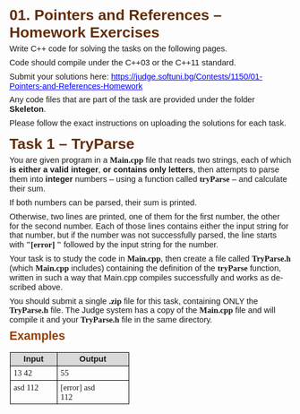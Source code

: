 <html>

<head>
<meta http-equiv=Content-Type content="text/html; charset=windows-1251">
<meta name=Generator content="Microsoft Word 15 (filtered)">
<title>SoftUni SVN Naming Conventions</title>
<style>
<!--
 /* Font Definitions */
 @font-face
	{font-family:Wingdings;
	panose-1:5 0 0 0 0 0 0 0 0 0;}
@font-face
	{font-family:SimSun;
	panose-1:2 1 6 0 3 1 1 1 1 1;}
@font-face
	{font-family:"Cambria Math";
	panose-1:2 4 5 3 5 4 6 3 2 4;}
@font-face
	{font-family:Calibri;
	panose-1:2 15 5 2 2 2 4 3 2 4;}
@font-face
	{font-family:Consolas;
	panose-1:2 11 6 9 2 2 4 3 2 4;}
@font-face
	{font-family:Tahoma;
	panose-1:2 11 6 4 3 5 4 4 2 4;}
@font-face
	{font-family:FreeSans;
	panose-1:0 0 0 0 0 0 0 0 0 0;}
@font-face
	{font-family:"\@SimSun";
	panose-1:2 1 6 0 3 1 1 1 1 1;}
 /* Style Definitions */
 p.MsoNormal, li.MsoNormal, div.MsoNormal
	{margin-top:4.0pt;
	margin-right:0cm;
	margin-bottom:6.0pt;
	margin-left:0cm;
	line-height:115%;
	font-size:11.0pt;
	font-family:"Calibri",sans-serif;}
h1
	{mso-style-link:"Заглавие 1 Знак";
	margin-top:10.0pt;
	margin-right:0cm;
	margin-bottom:2.0pt;
	margin-left:0cm;
	line-height:115%;
	page-break-after:avoid;
	font-size:20.0pt;
	font-family:"Calibri",sans-serif;
	color:#642D08;
	font-weight:bold;}
h2
	{mso-style-link:"Заглавие 2 Знак";
	margin-top:10.0pt;
	margin-right:0cm;
	margin-bottom:2.0pt;
	margin-left:18.0pt;
	text-indent:-18.0pt;
	line-height:115%;
	page-break-after:avoid;
	font-size:18.0pt;
	font-family:"Calibri",sans-serif;
	color:#7C380A;
	font-weight:bold;}
h3
	{mso-style-link:"Заглавие 3 Знак";
	margin-top:6.0pt;
	margin-right:0cm;
	margin-bottom:2.0pt;
	margin-left:0cm;
	line-height:115%;
	page-break-after:avoid;
	font-size:16.0pt;
	font-family:"Calibri",sans-serif;
	color:#8F400B;
	font-weight:bold;}
h4
	{mso-style-link:"Заглавие 4 Знак";
	margin-top:6.0pt;
	margin-right:0cm;
	margin-bottom:2.0pt;
	margin-left:0cm;
	line-height:115%;
	page-break-after:avoid;
	font-size:14.0pt;
	font-family:"Calibri",sans-serif;
	color:#A34A0D;
	font-weight:bold;}
h5
	{mso-style-link:"Заглавие 5 Знак";
	margin-top:4.0pt;
	margin-right:0cm;
	margin-bottom:0cm;
	margin-left:0cm;
	margin-bottom:.0001pt;
	line-height:115%;
	page-break-after:avoid;
	font-size:11.0pt;
	font-family:"Calibri",sans-serif;
	color:#B2500E;
	font-weight:bold;}
p.MsoHeader, li.MsoHeader, div.MsoHeader
	{mso-style-link:"Горен колонтитул Знак";
	margin-top:4.0pt;
	margin-right:0cm;
	margin-bottom:0cm;
	margin-left:0cm;
	margin-bottom:.0001pt;
	font-size:11.0pt;
	font-family:"Calibri",sans-serif;}
p.MsoFooter, li.MsoFooter, div.MsoFooter
	{mso-style-link:"Долен колонтитул Знак";
	margin-top:4.0pt;
	margin-right:0cm;
	margin-bottom:0cm;
	margin-left:0cm;
	margin-bottom:.0001pt;
	font-size:11.0pt;
	font-family:"Calibri",sans-serif;}
a:link, span.MsoHyperlink
	{color:blue;
	text-decoration:underline;}
a:visited, span.MsoHyperlinkFollowed
	{color:purple;
	text-decoration:underline;}
p
	{margin-right:0cm;
	margin-left:0cm;
	font-size:12.0pt;
	font-family:"Times New Roman",serif;}
p.MsoAcetate, li.MsoAcetate, div.MsoAcetate
	{mso-style-link:"Изнесен текст Знак";
	margin-top:4.0pt;
	margin-right:0cm;
	margin-bottom:0cm;
	margin-left:0cm;
	margin-bottom:.0001pt;
	font-size:8.0pt;
	font-family:"Tahoma",sans-serif;}
p.MsoListParagraph, li.MsoListParagraph, div.MsoListParagraph
	{mso-style-link:"Списък на абзаци Знак";
	margin-top:4.0pt;
	margin-right:0cm;
	margin-bottom:6.0pt;
	margin-left:36.0pt;
	line-height:115%;
	font-size:11.0pt;
	font-family:"Calibri",sans-serif;}
p.MsoListParagraphCxSpFirst, li.MsoListParagraphCxSpFirst, div.MsoListParagraphCxSpFirst
	{mso-style-link:"Списък на абзаци Знак";
	margin-top:4.0pt;
	margin-right:0cm;
	margin-bottom:0cm;
	margin-left:36.0pt;
	margin-bottom:.0001pt;
	line-height:115%;
	font-size:11.0pt;
	font-family:"Calibri",sans-serif;}
p.MsoListParagraphCxSpMiddle, li.MsoListParagraphCxSpMiddle, div.MsoListParagraphCxSpMiddle
	{mso-style-link:"Списък на абзаци Знак";
	margin-top:0cm;
	margin-right:0cm;
	margin-bottom:0cm;
	margin-left:36.0pt;
	margin-bottom:.0001pt;
	line-height:115%;
	font-size:11.0pt;
	font-family:"Calibri",sans-serif;}
p.MsoListParagraphCxSpLast, li.MsoListParagraphCxSpLast, div.MsoListParagraphCxSpLast
	{mso-style-link:"Списък на абзаци Знак";
	margin-top:0cm;
	margin-right:0cm;
	margin-bottom:6.0pt;
	margin-left:36.0pt;
	line-height:115%;
	font-size:11.0pt;
	font-family:"Calibri",sans-serif;}
span.a
	{mso-style-name:"Горен колонтитул Знак";
	mso-style-link:"Горен колонтитул";}
span.a0
	{mso-style-name:"Долен колонтитул Знак";
	mso-style-link:"Долен колонтитул";}
span.a1
	{mso-style-name:"Изнесен текст Знак";
	mso-style-link:"Изнесен текст";
	font-family:"Tahoma",sans-serif;}
span.1
	{mso-style-name:"Заглавие 1 Знак";
	mso-style-link:"Заглавие 1";
	font-family:SimSun;
	color:#642D08;
	font-weight:bold;}
span.2
	{mso-style-name:"Заглавие 2 Знак";
	mso-style-link:"Заглавие 2";
	font-family:SimSun;
	color:#7C380A;
	font-weight:bold;}
span.3
	{mso-style-name:"Заглавие 3 Знак";
	mso-style-link:"Заглавие 3";
	font-family:SimSun;
	color:#8F400B;
	font-weight:bold;}
span.4
	{mso-style-name:"Заглавие 4 Знак";
	mso-style-link:"Заглавие 4";
	font-family:SimSun;
	color:#A34A0D;
	font-weight:bold;}
span.5
	{mso-style-name:"Заглавие 5 Знак";
	mso-style-link:"Заглавие 5";
	font-family:SimSun;
	color:#B2500E;
	font-weight:bold;}
p.Code, li.Code, div.Code
	{mso-style-name:Code;
	mso-style-link:"Code Char";
	margin-top:4.0pt;
	margin-right:0cm;
	margin-bottom:6.0pt;
	margin-left:0cm;
	line-height:115%;
	font-size:11.0pt;
	font-family:Consolas;
	font-weight:bold;}
span.CodeChar
	{mso-style-name:"Code Char";
	mso-style-link:Code;
	font-family:Consolas;
	font-weight:bold;}
span.tgc
	{mso-style-name:_tgc;}
p.Index, li.Index, div.Index
	{mso-style-name:Index;
	margin-top:0cm;
	margin-right:0cm;
	margin-bottom:10.0pt;
	margin-left:0cm;
	line-height:115%;
	font-size:11.0pt;
	font-family:"Calibri",sans-serif;}
span.a2
	{mso-style-name:"Списък на абзаци Знак";
	mso-style-link:"Списък на абзаци";}
span.InternetLink
	{mso-style-name:"Internet Link";
	color:blue;
	text-decoration:underline;}
p.1-Code, li.1-Code, div.1-Code
	{mso-style-name:1-Code;
	margin-top:6.0pt;
	margin-right:0cm;
	margin-bottom:2.0pt;
	margin-left:0cm;
	line-height:115%;
	page-break-after:avoid;
	font-size:11.0pt;
	font-family:Consolas;
	font-weight:bold;}
.MsoChpDefault
	{font-family:"Calibri",sans-serif;}
.MsoPapDefault
	{margin-bottom:10.0pt;
	line-height:115%;}
 /* Page Definitions */
 @page WordSection1
	{size:595.45pt 841.7pt;
	margin:1.0cm 36.85pt 53.85pt 36.85pt;}
div.WordSection1
	{page:WordSection1;}
 /* List Definitions */
 ol
	{margin-bottom:0cm;}
ul
	{margin-bottom:0cm;}
-->
</style>

</head>

<body lang=BG link=blue vlink=purple>

<div class=WordSection1>

<h1><span lang=EN-US>01. Pointers and References – Homework Exercises</span></h1>

<p class=MsoNormal><span lang=EN-US>Write C++ code for solving the tasks on the
following pages.</span></p>

<p class=MsoNormal><span lang=EN-US>Code should compile under the C++03 or the
C++11 standard.</span></p>

<p class=MsoNormal><span lang=EN-US>Submit your solutions here: <a
href="https://judge.softuni.bg/Contests/1150/01-Pointers-and-References-Homework">https://judge.softuni.bg/Contests/1150/01-Pointers-and-References-Homework</a></span></p>

<p class=MsoNormal><span lang=EN-US>Any code files that are part of the task
are provided under the folder <b>Skeleton</b>.</span></p>

<p class=MsoNormal><span lang=EN-US>Please follow the exact instructions on
uploading the solutions for each task.</span></p>

<h1><span lang=EN-US>Task 1 – TryParse</span></h1>

<p class=MsoNormal><span lang=EN-US>You are given program in a </span><span
class=CodeChar><span lang=EN-US>Main.cpp</span></span><span lang=EN-US> file
that reads two strings, each of which <b>is either a valid integer</b>, <b>or</b>
<b>contains only letters</b>, then attempts to parse them into <b>integer</b>
numbers – using a function called </span><span class=CodeChar><span lang=EN-US>tryParse</span></span><b><span
lang=EN-US> </span></b><span lang=EN-US>– and calculate their sum.</span></p>

<p class=MsoNormal><span lang=EN-US>If both numbers can be parsed, their sum is
printed.</span></p>

<p class=MsoNormal><span lang=EN-US>Otherwise, two lines are printed, one of
them for the first number, the other for the second number. Each of those lines
contains either the input string for that number, but if the number was not
successfully parsed, the line starts with </span><span class=CodeChar><span
lang=EN-US>&quot;[error] &quot;</span></span><span lang=EN-US> followed by the
input string for the number.</span></p>

<p class=MsoNormal><span lang=EN-US>Your task is to study the code in </span><span
class=CodeChar><span lang=EN-US>Main.cpp</span></span><span lang=EN-US>, then
create a file called </span><span class=CodeChar><span lang=EN-US>TryParse.h</span></span><span
lang=EN-US> (which </span><span class=CodeChar><span lang=EN-US>Main.cpp</span></span><span
lang=EN-US> includes) containing the definition of the </span><span
class=CodeChar><span lang=EN-US>tryParse</span></span><span lang=EN-US>
function, written in such a way that Main.cpp compiles successfully and works
as described above.</span></p>

<p class=MsoNormal><span lang=EN-US>You should submit a single </span><span
class=CodeChar><span lang=EN-US>.zip</span></span><span lang=EN-US> file for
this task, containing ONLY the </span><span class=CodeChar><span lang=EN-US>TryParse.h</span></span><span
lang=EN-US> file. The Judge system has a copy of the </span><span
class=CodeChar><span lang=EN-US>Main.cpp</span></span><span lang=EN-US> file
and will compile it and your </span><span class=CodeChar><span lang=EN-US>TryParse.h</span></span><span
lang=EN-US> file in the same directory.</span></p>

<h3><span lang=EN-US>Examples</span></h3>

<table class=TableGrid1 border=1 cellspacing=0 cellpadding=0 width=213
 style='width:159.55pt;margin-left:.65pt;border-collapse:collapse;border:none'>
 <tr style='height:12.85pt'>
  <td width=80 valign=top style='width:60.3pt;border:solid windowtext 1.0pt;
  background:#D9D9D9;padding:2.85pt 4.25pt 2.85pt 4.25pt;height:12.85pt'>
  <p class=MsoNormal align=center style='margin:0cm;margin-bottom:.0001pt;
  text-align:center;line-height:normal'><b><span lang=EN-US>Input</span></b></p>
  </td>
  <td width=132 valign=top style='width:99.25pt;border:solid windowtext 1.0pt;
  border-left:none;background:#D9D9D9;padding:2.85pt 4.25pt 2.85pt 4.25pt;
  height:12.85pt'>
  <p class=MsoNormal align=center style='margin:0cm;margin-bottom:.0001pt;
  text-align:center;line-height:normal'><b><span lang=EN-US>Output</span></b></p>
  </td>
 </tr>
 <tr style='height:12.85pt'>
  <td width=80 valign=top style='width:60.3pt;border:solid windowtext 1.0pt;
  border-top:none;padding:2.85pt 4.25pt 2.85pt 4.25pt;height:12.85pt'>
  <p class=MsoNormal style='margin:0cm;margin-bottom:.0001pt;line-height:normal'><span
  lang=EN-US style='font-family:Consolas'>13 42</span></p>
  </td>
  <td width=132 valign=top style='width:99.25pt;border-top:none;border-left:
  none;border-bottom:solid windowtext 1.0pt;border-right:solid windowtext 1.0pt;
  padding:2.85pt 4.25pt 2.85pt 4.25pt;height:12.85pt'>
  <p class=MsoNormal style='margin:0cm;margin-bottom:.0001pt;line-height:normal'><span
  lang=EN-US style='font-family:Consolas'>55</span></p>
  </td>
 </tr>
 <tr style='height:12.85pt'>
  <td width=80 valign=top style='width:60.3pt;border:solid windowtext 1.0pt;
  border-top:none;padding:2.85pt 4.25pt 2.85pt 4.25pt;height:12.85pt'>
  <p class=MsoNormal style='margin:0cm;margin-bottom:.0001pt;line-height:normal'><span
  lang=EN-US style='font-family:Consolas'>asd 112</span></p>
  </td>
  <td width=132 valign=top style='width:99.25pt;border-top:none;border-left:
  none;border-bottom:solid windowtext 1.0pt;border-right:solid windowtext 1.0pt;
  padding:2.85pt 4.25pt 2.85pt 4.25pt;height:12.85pt'>
  <p class=MsoNormal style='margin:0cm;margin-bottom:.0001pt;line-height:normal'><span
  lang=EN-US style='font-family:Consolas'>[error] asd</span></p>
  <p class=MsoNormal style='margin:0cm;margin-bottom:.0001pt;line-height:normal'><span
  lang=EN-US style='font-family:Consolas'>112</span></p>
  </td>
 </tr>
</table>

<h1><span lang=EN-US>&nbsp;</span></h1>

</div>

</body>

</html>
